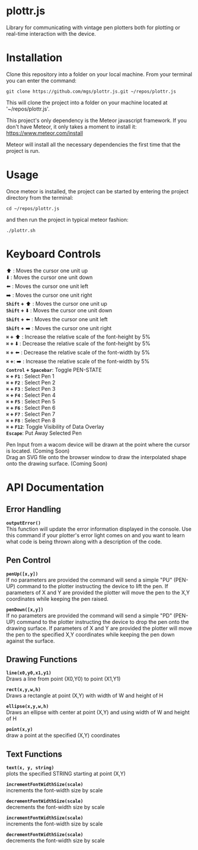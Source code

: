 # plottr.js
Library for communicating with vintage pen plotters both for plotting or real-time interaction with the device.  

# Installation
Clone this repository into a folder on your local machine. From your terminal you can enter the command:  

`git clone https://github.com/mgs/plottr.js.git ~/repos/plottr.js`  

This will clone the project into a folder on your machine located at '~/repos/plottr.js'.  

This project's only dependency is the Meteor javascript framework. If you don't have Meteor, it only takes a moment to install it: https://www.meteor.com/install  

Meteor will install all the necessary dependencies the first time that the project is run.  

# Usage

Once meteor is installed, the project can be started by entering the project directory from the terminal:  

`cd ~/repos/plottr.js`  

and then run the project in typical meteor fashion:  

`./plottr.sh`  

# Keyboard Controls  
:arrow_up: : Moves the cursor one unit up  
:arrow_down: :  Moves the cursor one unit down  
:arrow_left: : Moves the cursor one unit left  
:arrow_right: : Moves the cursor one unit right  
**`Shift` +** :arrow_up: : Moves the cursor one unit up  
**`Shift` +** :arrow_down: : Moves the cursor one unit down  
**`Shift` +** :arrow_left: : Moves the cursor one unit left  
**`Shift` +** :arrow_right: : Moves the cursor one unit right  
**`⌘` +** :arrow_up: : Increase the relative scale of the font-height by 5%  
**`⌘` +** :arrow_down: : Decrease the relative scale of the font-height by 5%  
**`⌘` +** :arrow_left: : Decrease the relative scale of the font-width by 5%  
**`⌘` +**: :arrow_right: : Increase the relative scale of the font-width by 5%  
**`Control` + `Spacebar`**: Toggle PEN-STATE  
**`⌘` + `F1`** : Select Pen 1  
**`⌘` + `F2`** : Select Pen 2  
**`⌘` + `F3`** : Select Pen 3  
**`⌘` + `F4`** : Select Pen 4  
**`⌘` + `F5`** : Select Pen 5  
**`⌘` + `F6`** : Select Pen 6  
**`⌘` + `F7`** : Select Pen 7  
**`⌘` + `F8`** : Select Pen 8  
**`⌘` + `F12`**: Toggle Visibility of Data Overlay  
**`Escape`**: Put Away Selected Pen  

Pen Input from a wacom device will be drawn at the point where the cursor is located. (Coming Soon)  
Drag an SVG file onto the browser window to draw the interpolated shape onto the drawing surface. (Coming Soon)  

# API Documentation
## **Error Handling**
**`outputError()`**  
This function will update the error information displayed in the console. Use this command if your plotter's error light comes on and you want to learn what code is being thrown along with a description of the code.  
## **Pen Control**
**`penUp([x,y])`**  
If no parameters are provided the command will send a simple "PU" (PEN-UP) command to the plotter instructing the device to lift the pen. If parameters of X and Y are provided the plotter will move the pen to the X,Y coordinates while keeping the pen raised.  

**`penDown([x,y])`**  
If no parameters are provided the command will send a simple "PD" (PEN-UP) command to the plotter instructing the device to drop the pen onto the drawing surface. If parameters of X and Y are provided the plotter will move the pen to the specified X,Y coordinates while keeping the pen down against the surface.  

## Drawing Functions
**`line(x0,y0,x1,y1)`**  
Draws a line from point (X0,Y0) to point (X1,Y1)  

**`rect(x,y,w,h)`**  
Draws a rectangle at point (X,Y) with width of W and height of H  

**`ellipse(x,y,w,h)`**  
Draws an ellipse with center at point (X,Y) and using width of W and height of H  

**`point(x,y)`**  
draw a point at the specified (X,Y) coordinates  

## Text Functions
**`text(x, y, string)`**  
plots the specified STRING starting at point (X,Y)  

**`incrementFontWidthSize(scale)`**  
increments the font-width size by scale  

**`decrementFontWidthSize(scale)`**  
decrements the font-width size by scale  

**`incrementFontWidthSize(scale)`**  
increments the font-width size by scale  

**`decrementFontWidthSize(scale)`**  
decrements the font-width size by scale  
